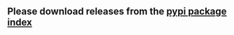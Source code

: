 ## Please download releases from the [pypi package index](http://pypi.python.org/pypi/pyspatialite/) ##